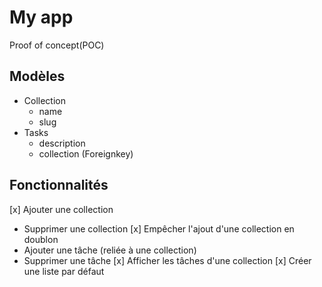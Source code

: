 # My app

Proof of concept(POC)

## Modèles


- Collection
    - name
    - slug
- Tasks
    - description
    - collection (Foreignkey)

## Fonctionnalités
[x] Ajouter une collection
- Supprimer une collection
[x] Empêcher l'ajout d'une collection en doublon 
- Ajouter une tâche (reliée à une collection) 
- Supprimer une tâche 
[x] Afficher les tâches d'une collection 
[x] Créer une liste par défaut

